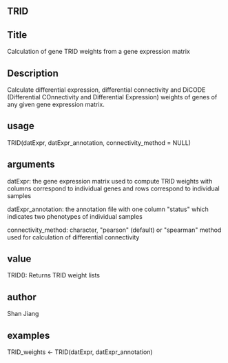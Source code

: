 ## TRID

## Title
Calculation of gene TRID weights from a gene expression matrix

## Description
Calculate differential expression, differential connectivity and DiCODE (Differential COnnectivity and Differential Expression) weights of genes of any given gene expression matrix.

## usage
TRID(datExpr, datExpr_annotation, connectivity_method = NULL)

## arguments
datExpr: 
the gene expression matrix used to compute TRID weights with columns correspond to individual genes and rows correspond to individual samples

datExpr_annotation: 
the annotation file with one column "status" which indicates two phenotypes of individual samples

connectivity_method: character, "pearson" (default) or "spearman" method used for calculation of differential connectivity


## value
TRID(): Returns TRID weight lists


## author
Shan Jiang


## examples
TRID_weights <- TRID(datExpr, datExpr_annotation)

